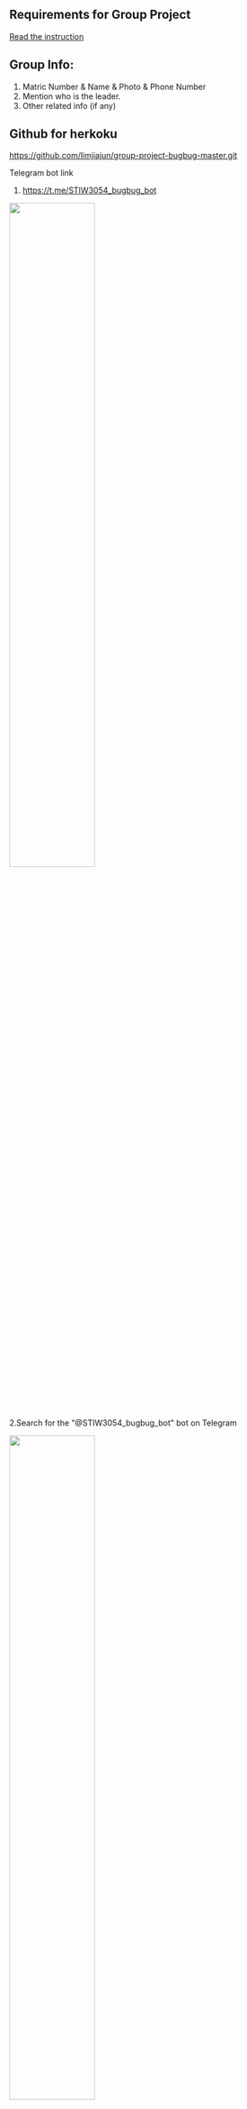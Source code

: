 ## Requirements for Group Project
[Read the instruction](https://github.com/STIW3054-A221/class-activity-soc/blob/main/GroupProject.md)


## Group Info:
1. Matric Number & Name & Photo & Phone Number
1. Mention who is the leader.
1. Other related info (if any)

## Github for herkoku
https://github.com/limjiajun/group-project-bugbug-master.git

Telegram bot link
1. https://t.me/STIW3054_bugbug_bot

<img src="https://user-images.githubusercontent.com/29892279/213844120-4caad9dc-7c72-40b0-848c-95aefa438e20.png" width=55% height=55% > </br>

2.Search for the "@STIW3054_bugbug_bot" bot on Telegram

<img src="https://user-images.githubusercontent.com/29892279/213844241-fb6264f8-1fdf-44d7-804e-9a791b486849.png" width=55% height=55% > </br>

## Activate a Heroku app  from a GitHub repository

<img src="https://user-images.githubusercontent.com/29892279/213843953-f76278a8-ee79-464f-9a10-c82617c59679.png" width=55% height=55% > </br>

| Matric Number    |Name           | Photo         | Phone Number    |
| :----:        |    :----:          |  :----: | :----:        |
| 281231      | Lim Jia Jun |      <img src="https://user-images.githubusercontent.com/29892279/201517012-34d0ac1f-c549-4afc-a8b8-3c3507301673.JPG" width=20% height=20%>| 011-28797556 |


## Title of your application
A  Meeting Room Booking Systam  (@STIW3054_bugbug_bot)

## Introduction
This Meeting Room Booking System is for the user who wants to book the meeting room for their purpose. For our system, we have already done 3 parts. 
 
The first is that the System Admin. For this, the system admin can use this system to approve the school admin and display the list of school admin that have already been approved to manage the room.
 
After that, the user can use our system to register them as school admin by providing their information. After that, the school admin can log in to the system. The school admin can manage the booking of meeting rooms, such as registering rooms, updating room information, and displaying a list of rooms.
 
Besides that, the user who wants to book the meeting rooms can use our system to book the room. The user needs to provide their information to register as a user. Then, they can use the PIN that is generated after registering. They can use the PIN to book the meeting room. They can also update the booking details or cancel the booking. The user can use the specific command to display the user list and the available room list.

## Flow Diagram of the requirements
![STIW3054_BugBug_Diagram-FlowChart drawio](https://user-images.githubusercontent.com/72723643/201614006-92bc369d-8d84-4b08-87ac-aabd1d1c7893.png)

## User manual for installing your application on Heroku Server
Reference this website:
1. It provides information on how to deploy a Java Telegram bot on a Heroku server.
 
 https://medium.com/@learntodevelop2020/deploy-java-telegram-bot-on-heroku-server-42bfcfc311d3
 
2.Heroku Deployment using Github

https://www.youtube.com/watch?v=3tK9qIdoJ6I&t=20s

#### Step 1
Open your pom.xml file from your java bot project, after dependencies tag. Specify the exact path of your Main class.

    
      <plugin>
        <groupId>org.codehaus.mojo</groupId>
        <artifactId>appassembler-maven-plugin</artifactId>
        <version>1.1.1</version>
        <configuration>
          <assembleDirectory>target</assembleDirectory>
          <programs>
            <program>
              <mainClass>my.uum.App</mainClass>
              <name>workerBot</name>
            </program>
          </programs>
        </configuration>
        <executions>
          <execution>
            <phase>package</phase>
            <goals>
              <goal>assemble</goal>
            </goals>
          </execution>
        </executions>
      </plugin>

  
#### Step 2
In the main project path create a file called:

“Procfile” inside it.
Write down the code below in the Procfile.

worker: sh target/bin/workerBot 

##  HEROKU

#### Step 1
Login to the account

<img src="https://user-images.githubusercontent.com/29892279/213843462-e7528eb6-2e6b-4af1-b0ba-543d02c7e890.png" width=55% height=55% > </br>

#### Step 2
Click New dropdown on the top right 

<img src="https://user-images.githubusercontent.com/29892279/213843499-499bbb92-a048-457e-8fbf-a4d4465d002e.png"  width=55% height=55% > </br>



#### Step 3
Select Create New App
    
    - Enter App name 
    - Choose Region as United States 
    - Click create app button 
   
<img src="https://user-images.githubusercontent.com/29892279/213843525-b39291bc-52ed-4279-b7be-d7845eccea43.png"  width=55% height=55% > </br>


#### Step 4
Choose Deployment method in Deploy, select GitHub option.

    - Login to Github Account by entering the credential
    - Authorize it 
    
    
    
    
 <img src="https://user-images.githubusercontent.com/29892279/213843570-15ddb4c8-6e04-43e3-89a9-bcfd0fc1cf6d.png"  width=55% height=55% > </br>

#### Step 5
Enable the automatic and manual deploy function.<br>

 <img src="https://user-images.githubusercontent.com/29892279/213843604-262e9873-5b80-4c68-b7fe-b424d46de20d.png"  width=55% height=55% > </br>

#### DATABASE
ClearDB MySQL is a Heroku add-on that provides a MySQL database service for Heroku apps. To connect to a ClearDB MySQL database on Heroku using a local tool like HeidiSQL, you will need to follow these steps:

Install and open HeidiSQL on your local machine.
In the Heroku app's dashboard, navigate to the "Resources" tab and find the ClearDB MySQL add-on.
Click on the add-on to open its details page, which will have a "Settings" tab that shows the database's connection information.
In HeidiSQL, create a new session and enter the connection information from the ClearDB MySQL add-on's details page, including the hostname, port, username, and password.
Click "Open" to connect to the database.
Please keep in mind that you need to have a valid account on Heroku and the Heroku CLI tool installed in your machine. Also you need to have the ClearDB add-on attached to your Heroku app to be able to get the connection informations.


<img src="https://user-images.githubusercontent.com/29892279/213843707-b0eeb819-4294-4e3f-84fa-2376cd271474.png"  width=55% height=55% > </br>

<img src="https://user-images.githubusercontent.com/29892279/213843813-5c0097e6-0103-442c-8be3-9a40698dff10.png"  width=55% height=55% > </br>

<img src="https://user-images.githubusercontent.com/29892279/213843843-beb782b6-5c6f-45ef-92fb-c5a663ceab8a.png"  width=55% height=55% > </br>
<img src="https://user-images.githubusercontent.com/29892279/213843885-3e58f99b-20dc-421d-9ac8-5611718124bb.png"  width=55% height=55% > </br>




## User manual/guideline for testing the system
1. User can start using our telegram bot by searching the @STIW3054_bugbug_bot .
2. After the click into this bot, they can enter **/start** to start this system.
3. After **/start**, the system will prompt up a mesaage
> Hello! Welcome to Meeting Room Booking System! <br/><br/>
> What is your position ? 
> 1. /systemAdmin
> 2. /schooladmin
> 3. /user

that let user choose their role.<br/><br/>
**System Admin** <br/>
> Step 1: Users can choose their role as System Admin by entering **/systemAdmin**. 
>> After that, a message and available command will be display.
>
> Step 2: Login to the system
>> The users need to choose **/loginSystemAdmin** and enter their **staff_id** and **password** to login. So, that they can get for more commands.
>
> Step 3: **/approvedSchoolAdmin**
>> After the users login into the system, some commands will be display. The users can reply **/approvedSchoolAdmin** to approve the request of register School Admin. 
>> <br/><br/>After the users reply **/approvedSchoolAdmin**, the system will requst users to enter their specific PIN. 
>> <br/><br/>If the users give the correct PIN, the system will display a list of School Admin which status is "pending". The users will be request to enter the **staff_id** that they want to approve.
>
> Step 4: **/displaySchoolAdmin**
>> After the users succeful approve the school admin, so they can reply **/displaySchoolAdmin** to check the school admin that already approve.
>

<br/>**School Admin**

> Step 1: Users can choose their role as School Admin by entering **/schooladmin**. 
>> After that, a message listing available commands will be displayed.
>
> Step 2: Register as School Admin
>>  The user can choose **/registerAdmin** and enter their **staff_id**, **name**, **phonenumber**, **email**, **password** and **schoolId** to register as a School Admin.
>
> Step 3: Create New Room
>>  The user can choose **/createNewRoom** and enter the **RoomId**, **RoomDescription**, **RoomStatus**, **RoomType**, **MaximumCapacity** and **SchoolId** to insert a new room into the system.
>
> Step 4: Update Room
>>  The user can choose **/updateRoom** and enter the **RoomId** of the room they want to edit then edit the details of the room.
>
> Step 5: Display Room
>>  The user can choose **/displayRoom** to display details of all the rooms in the system

<br/>**User**

> Step 1: Room Selection and User Registration
>
>>When the user receives a booking message, they are presented with the option to select a room. Before they can make a selection, however, they must first register their details by using the command /registerUser. The system will prompt them to provide their personal information, such as ICNO, UserID, Name, Mobile_TelNo, and Email. Once the user submits their details, the system generates a unique pin for them to use to access the booking system and make a reservation.
>
> Step 2: Booking and Management
>
>> After the user has registered and received their pin, the system will display available rooms for selection. The user can then provide the purpose, date, and time for their booking, as well as check their booking information by using the command /checkingUser and entering their UserID. They can also update their booking information and booking by using the commands /updateInfo and /updateBooking respectively, and cancel their booking by using the command /cancelBooking and entering their UserID.
>
> Step 3: Additional Features
>
>> In addition to the aforementioned functionality, the user can also view a list of all users and their room and booking information by using the command /displayUserList. They can view available rooms by using the command /displayAvailableRooms, and check their PIN by using the command /checkingPin and entering their UserID.


**Command**
> System Admin<br/>
>> 👉/loginSystemAdmin
>> - Allows the system admin to login to his/her account.
>> 
>> 👉/approvedSchoolAdmin
>> - Allows the system admin to approve the request of the register school admin.
>> 
>> 👉/displaySchoolAdmin
>> - Allows the system admin to display the list of school admin that the status is "Approved".
>>
>
> School Admin<br/>
>> 👉/registerAdmin
>> - Allows the School admin to register to his/her account.
>> 
>> 👉/createNewRoom
>> - Allows the School admin to create a new room ny providing the details.
>> 
>> 👉/updateRoom
>> - Allows the School admin to update the details of existing room by entering the RoomID and continue with the details.
>>
>> 👉/displayRoom
>> - Allows the School admin to display the information of the room.
>
> <br/>User Rights<br/>
>> 👉/received
>> - Allows the user to receive a booking message and select a room
>>
>>👉/registerUser
>>  - Allows the user to provide their details for booking a meeting room
>>
>>👉/checkingUser
>>  - Allows the user to check their booking information by entering their UserID
>>  
>>👉/updateInfo
>>  - Allows the user to update their booking information by entering their Pin
>>  
>>👉/checkingPin
>>  - Allows the user to check their PIN by entering their UserID
>> 
>>👉/updateBooking
>> - Allows the user to update their booking by entering their UserID
>>
>>👉/cancelBooking
>> - Allows the user to cancel their booking by entering their UserID
>>
>>👉/displayUserList
>> - Displays a list of users and their room and booking information
>>
>>👉/displayAvailableRooms
>> - Allows the user to view available rooms by selecting
 
## Result/Output (Screenshot of the output)
**Introduction  ,  /start**

<img src="https://user-images.githubusercontent.com/73087963/213394042-8047584f-65b3-413a-8e3a-19a846ae2435.png" width=25% height=25% >  <img src="https://user-images.githubusercontent.com/73087963/213394054-1602e566-d92c-4ef5-be47-d055fdf0a8e8.png" width=25% height=25% >

**/systemAdmin**

<img src="https://user-images.githubusercontent.com/73087963/213394346-6079f513-7d73-4979-acfd-13c5ca32d099.png" width=25% height=25% >  <img src="https://user-images.githubusercontent.com/73087963/213394379-146cc510-771b-4995-abf8-ea2e81345fd3.png" width=25% height=25% >  <img src="https://user-images.githubusercontent.com/73087963/213394289-cdb8ddfb-caa4-44d1-b509-85641e07bcbb.png" width=25% height=25% >

**/schoolAdmin**

<img src="https://user-images.githubusercontent.com/96851943/213610258-54b26b5c-a8c2-4889-8713-27334f77a955.jpg" width=25% height=25% > <img src="https://user-images.githubusercontent.com/96851943/213610271-cb139065-9cac-4e0c-825b-1ae3baffefab.jpg" width=25% height=25% > <img src="https://user-images.githubusercontent.com/96851943/213610277-ae24f95f-88b9-445d-b001-8b5b262fde92.jpg" width=25% height=25% > <img src="https://user-images.githubusercontent.com/96851943/213610282-25064504-5afc-4484-aa17-e45acd3097be.jpg" width=25% height=25% > <img src="https://user-images.githubusercontent.com/96851943/213610288-03b4d394-b064-40cf-a0d2-fba09590fed6.jpg" width=25% height=25% > <img src="https://user-images.githubusercontent.com/96851943/213610246-ccbd7cc8-67c1-41cc-8a7b-5f599af7881b.jpg" width=25% height=25% > <img src="https://user-images.githubusercontent.com/96851943/213610254-162164e8-86c3-4e87-acd2-8fce1b255fe1.jpg" width=25% height=25% > 

<img src="https://user-images.githubusercontent.com/72723643/213436410-b6429241-2d53-45c0-be58-61e75bea4454.JPG" width=25% height=25% > <img src="https://user-images.githubusercontent.com/72723643/213436874-937cff87-2035-4d77-b10f-4fa25a518f35.JPG" width=25% height=25% >


**/user**

<img src="https://user-images.githubusercontent.com/73268400/213635946-8b8dd86b-5f80-46ae-9c4d-666a74d863c1.jpg" width=25% height=25% > </br>
<img src="https://user-images.githubusercontent.com/73268400/213636005-64aa0c7c-59b8-4004-a691-242589950976.jpg" width=25% height=25% > <img src="https://user-images.githubusercontent.com/73268400/213640803-dec46977-b2f8-40ba-ac9d-30d905561d3d.jpg" width=25% height=25% > <img src="https://user-images.githubusercontent.com/73268400/213640949-5695e20e-9dbc-4d7b-b798-f5f95889972c.jpg" width=25% height=25% >

User 


<img src="https://user-images.githubusercontent.com/29892279/213842486-b6228ee3-ef57-4d3b-8c20-b1ab5bb2a938.png" width=25% height=25% > <img src="https://user-images.githubusercontent.com/29892279/213842520-da602ea9-6051-4477-808c-17c7babb833b.png" width=25% height=25% > <img src="https://user-images.githubusercontent.com/29892279/213842604-825b3513-aebd-4eaa-9d5c-cbb0d7157646.png" width=25% height=25% >  <img src="https://user-images.githubusercontent.com/29892279/213842552-d041dbd1-9f70-4e0d-8e92-47e18ca32924.png" width=25% height=25% >   <img src="https://user-images.githubusercontent.com/29892279/213842556-09f432ae-9f71-464f-a9e8-7b3e41a63527.png" width=25% height=25% >   <img src="https://user-images.githubusercontent.com/29892279/213842611-46ed4c31-693a-4027-924a-6899044b6952.png" width=25% height=25% >  <img src="https://user-images.githubusercontent.com/29892279/213842569-aed8bedf-e6f5-4542-88dd-4b16d98c438c.png" width=25% height=25% >   <img src="https://user-images.githubusercontent.com/29892279/213842567-d632dfeb-7efd-4449-8449-903ac5dae8b6.png" width=25% height=25% >  <img src="https://user-images.githubusercontent.com/29892279/213842565-929960d1-e1a4-41f6-a6d7-b3055f296a56.png" width=25% height=25% >   <img src="https://user-images.githubusercontent.com/29892279/213842562-9e0f0544-6a06-4218-af4a-151e160f33ef.png" width=25% height=25% >  <img src="https://user-images.githubusercontent.com/29892279/213842560-04d93e2d-338a-4064-9be5-2ffc04bb8fc0.png" width=25% height=25% >  <img src="https://user-images.githubusercontent.com/29892279/213842558-6b37c73f-40d8-4b23-a9d0-a68d68b3a163.png" width=25% height=25% > <img src="https://user-images.githubusercontent.com/29892279/213842557-aeb7b419-0fa5-48fc-b148-324ae30cc520.png" width=25% height=25% > 






## Use Case Diagram!
<img src="https://user-images.githubusercontent.com/29892279/210562818-f341e8da-d170-4147-98ef-588aefd0a188.png" width=70% height=70% >

## UML Class Diagram
<img src="https://user-images.githubusercontent.com/73087963/213715606-7642a50b-0ac0-4f6b-b0d1-abe36b06222e.png" width=70% height=70% >

## Database Design
<img src="https://user-images.githubusercontent.com/29892279/211260314-e12d4668-c9a1-43d4-8ebc-1a9ddd310a32.png" width=70% height=70% >

## Youtube Presentation
 
https://www.youtube.com/watch?v=9weW-aCTf4Q

## References (Not less than 20)
| Number | Reference                                                                                                                                                                                                                                                                                                             |
|:------:|:----------------------------------------------------------------------------------------------------------------------------------------------------------------------------------------------------------------------------------------------------------------------------------------------------------------------|
|   1.   | Bots: An introduction for developers. (n.d.). Telegram. Retrieved December 8, 2022, from https://core.telegram.org/bots |
|   2.   | Code Java. (2020, October 25). Java Connect to SQLite Database Example [Video]. YouTube. Retrieved December 8, 2022, from https://www.youtube.com/watch?v=293M9-QRZ0c |
|   3.   | Creating SQLite database in intellij. (2020, June 1). Stack Overflow. https://stackoverflow.com/questions/62139581/creating-sqlite-database-in-intellij |
|   4.   | Fizz. (2020, June 23). Configuration JDBC drive with intlij IDEA || No suitable driver found for jdbc [Video]. YouTube. Retrieved December 8, 2022, from https://www.youtube.com/watch?v=duHgwpYLKZE |
|   5.   | Hartman, J. (2022, November 5). Split() String Method in Java: How to Split String with Example. Guru99. https://www.guru99.com/how-to-split-a-string-in-java.html |
|   6.   | How do I split a string in Java? (2010, August 14). Stack Overflow. Retrieved December 14, 2022, from https://stackoverflow.com/questions/3481828/how-do-i-split-a-string-in-java |
|   7.   | How to connect to SQLite with IntelliJ Community Version? (2021, October 11). If Not Nil. Retrieved December 8, 2022, from https://ifnotnil.com/t/how-to-connect-to-sqlite-with-intellij-community-version/2107 |
|   8.   | how to get an input from user from telegram bot in java? (2021, June 11). Stack Overflow. https://stackoverflow.com/questions/67941871/how-to-get-an-input-from-user-from-telegram-bot-in-java |
|   9.   | Inserting a string in a SQLite database. (2017, December 21). Stack Overflow. https://stackoverflow.com/questions/47923369/inserting-a-string-in-a-sqlite-database |
|  10.   | Java SQLite Example - javatpoint. (n.d.). JavatPoint. Retrieved December 8, 2022, from https://www.javatpoint.com/java-sqlite |
|  11.   | Prof. Vanselow. (2019, October 12). IntelliJ Database Connection [Video]. YouTube. https://www.youtube.com/watch?v=XCVbQgy_y90 |
|  12.   | riz can. (2018, May 13). IntelliJ - Connecting to SQLite [Video]. YouTube. Retrieved December 8, 2022, from https://www.youtube.com/watch?v=w5BeDoOn_l8 |
|  13.   | SQL error or missing database (near “?”: syntax error). (2014, November 20). Stack Overflow. https://stackoverflow.com/questions/27041163/sql-error-or-missing-database-near-syntax-error |  14.   | SQLite INNER JOIN with Examples. (2022, April 3). SQLite Tutorial. https://www.sqlitetutorial.net/sqlite-inner-join/ |
|  15.   | SQLite Java: Deleting Data. (2022, August 28). SQLite Tutorial. https://www.sqlitetutorial.net/sqlite-java/delete/ |
|  16.   | SQLite Java: Select Data. (2022, August 28). SQLite Tutorial. https://www.sqlitetutorial.net/sqlite-java/select/ |
|  17.   | SQLite Java: Update Data. (2022, August 28). SQLite Tutorial. https://www.sqlitetutorial.net/sqlite-java/update/ |
|  18.   | SQLite JDBC. (2022, November 22). Mvnrepository. Retrieved December 8, 2022, from https://mvnrepository.com/artifact/org.xerial/sqlite-jdbc/3.40.0.0 |
|  19.   | Sqlite, UPDATE with JOINs with 3 tables. (2020, April 20). Stack Overflow. https://stackoverflow.com/questions/61316781/sqlite-update-with-joins-with-3-tables |
|  20.   | Telegram Bot API. (n.d.). https://core.telegram.org/bots/api |
|  21.   | Telegram Bot Platform. (2015, June 24). Telegram. https://telegram.org/blog/bot-revolution |
|  22.   | Zaur Hasanov. (2018, February 10). How to create Telegram Bot in Java [ Tutorial ] [Video]. YouTube. https://www.youtube.com/watch?v=xv-FYOizUSY |

## JavaDoc
https://github.com/STIW3054-A221/group-project-bugbug/blob/master/JavaDoc/index.html
https://limjiajun.github.io/JavaDocGP/my/uum/package-summary.html
